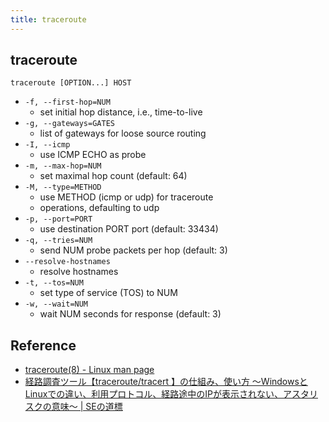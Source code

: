 ```yaml
---
title: traceroute
---
```


## traceroute

```
traceroute [OPTION...] HOST
```

* `-f, --first-hop=NUM`
    * set initial hop distance, i.e., time-to-live
* `-g, --gateways=GATES`
    * list of gateways for loose source routing
* `-I, --icmp`
    * use ICMP ECHO as probe
* `-m, --max-hop=NUM`
    * set maximal hop count (default: 64)
* `-M, --type=METHOD`
    * use METHOD (icmp or udp) for traceroute
    * operations, defaulting to udp
* `-p, --port=PORT`
    * use destination PORT port (default: 33434)
* `-q, --tries=NUM`
    * send NUM probe packets per hop (default: 3)
* `--resolve-hostnames`
    * resolve hostnames
* `-t, --tos=NUM`
    * set type of service (TOS) to NUM
* `-w, --wait=NUM`
    * wait NUM seconds for response (default: 3)

## Reference
* [traceroute(8) - Linux man page](https://linux.die.net/man/8/traceroute)
* [経路調査ツール【traceroute/tracert 】の仕組み、使い方 〜WindowsとLinuxでの違い、利用プロトコル、経路途中のIPが表示されない、アスタリスクの意味〜 | SEの道標](http://milestone-of-se.nesuke.com/nw-basic/ip/traceroute/)
